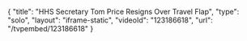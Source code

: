 {
    "title": "HHS Secretary Tom Price Resigns Over Travel Flap",
    "type": "solo",
    "layout": "iframe-static",
    "videoId": "123186618",
    "url": "\/tvpembed\/123186618"
}